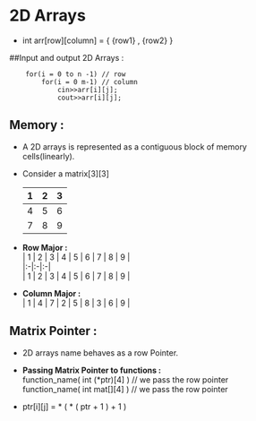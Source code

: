 # 2D Arrays  
- int arr[row][column] = { {row1} , {row2} }    

##Input and output 2D Arrays :   

        for(i = 0 to n -1) // row     
            for(i = 0 m-1) // column    
                cin>>arr[i][j];     
                cout>>arr[i][j];    

## Memory :
- A 2D arrays is represented as a contiguous block of memory cells(linearly).   
- Consider a matrix[3][3]                                

                  
  | 1 | 2 | 3 |        
  |:-|:-|:-|                                                                           
  | 4 | 5 | 6 |                                              
  | 7 | 8 | 9 |                        

- **Row Major :**     
| 1 | 2 | 3 | 4 | 5 | 6 | 7 | 8 | 9 |                
|:-|:-|:-|                
| 1 | 2 | 3 | 4 | 5 | 6 | 7 | 8 | 9 |                    

- **Column Major :**    
    | 1 | 4 | 7 | 2 | 5 | 8 | 3 | 6 | 9 |        

## Matrix Pointer :     
- 2D arrays name behaves as a row Pointer.      

- **Passing Matrix Pointer to functions :**     
    function_name( int (*ptr)[4] ) // we pass the row pointer   
    function_name( int mat[][4]  ) // we pass the row pointer   

- ptr[i][j] = * ( * ( ptr + 1 ) + 1 )       

